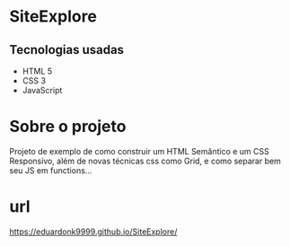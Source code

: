# SiteExplore

<h2>Tecnologias usadas</h2>
<ul>
  <li>HTML 5</li>
  <li>CSS 3</li>
  <li>JavaScript</li>
</ul>  

# Sobre o projeto
<p>Projeto de exemplo de como construir um HTML Semântico e um CSS Responsivo, além de novas técnicas css como Grid, e como separar bem seu JS em functions...</p>

# url
https://eduardonk9999.github.io/SiteExplore/

